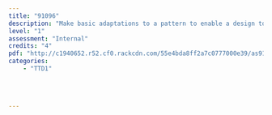 ```yaml
---
title: "91096"
description: "Make basic adaptations to a pattern to enable a design to fit a person or item"
level: "1"
assessment: "Internal"
credits: "4"
pdf: "http://c1940652.r52.cf0.rackcdn.com/55e4bda8ff2a7c0777000e39/as91096.pdf"
categories:
    - "TTD1"
    
    
    
    
---
```

